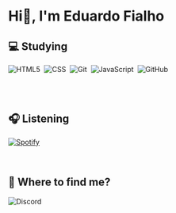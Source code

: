 # Hi&#128075;, I'm Eduardo Fialho

<!-- Self introduction -->

## &#128187; Studying

![HTML5](https://img.shields.io/badge/-HTML5-E34F26?style=flat-square&logo=html5&logoColor=white)&nbsp;
![CSS](https://img.shields.io/badge/-CSS3-2196F3?style=flat-square&logo=css3&logoColor=white)&nbsp;
![Git](https://img.shields.io/badge/-Git-F05032?style=flat-square&logo=git&logoColor=white)&nbsp;
![JavaScript](https://img.shields.io/badge/-JavaScript-F7DF1E?style=flat-square&logo=javascript&logoColor=white)&nbsp;
![GitHub](https://img.shields.io/badge/-GitHub-222222?style=flat-square&logo=github&logoColor=white)&nbsp;

<br><br>

## &#127911; Listening
<!-- Spotify -->
[![Spotify](https://spotify-github-profile.vercel.app/api/view?uid=31sqdq5rswybilhgzmyu3vpl6i7i&cover_image=true&theme=default)](https://github.com/kittinan/spotify-github-profile)

<br>

## &#129300; Where to find me?
![Discord](https://dcbadge.vercel.app/api/shield/282610650306314240?theme=full-presence)
